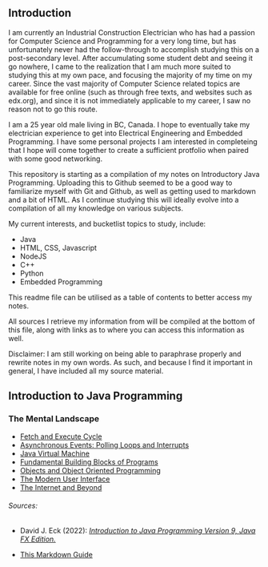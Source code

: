 ## Introduction

I am currently an Industrial Construction Electrician who has had a passion for Computer Science and Programming for a very long time, but has unfortunately never had the follow-through to accomplish studying this on a post-secondary level. After accumulating some student debt and seeing it go nowhere, I came to the realization that I am much more suited to studying this at my own pace, and focusing the majority of my time on my career. Since the vast majority of Computer Science related topics are available for free online (such as through free texts, and websites such as edx.org), and since it is not immediately applicable to my career, I saw no reason not to go this route.

I am a 25 year old male living in BC, Canada. I hope to eventually take my electrician experience to get into Electrical Engineering and Embedded Programming. I have some personal projects I am interested in completeing that I hope will come together to create a sufficient protfolio when paired with some good networking. 

This repository is starting as a compilation of my notes on Introductory Java Programming. Uploading this to Github seemed to be a good way to familiarize myself with Git and Github, as well as getting used to markdown and a bit of HTML. As I continue studying this will ideally evolve into a compilation of all my knowledge on various subjects. 

My current interests, and bucketlist topics to study, include:
- Java
- HTML, CSS, Javascript
- NodeJS
- C++
- Python
- Embedded Programming

This readme file can be utilised as a table of contents to better access my notes.

All sources I retrieve my information from will be compiled at the bottom of this file, along with links as to where you can access this information as well.

Disclaimer: I am still working on being able to paraphrase properly and rewrite notes in my own words. As such, and because I find it important in general, I have included all my source material.

## Introduction to Java Programming

### The Mental Landscape

- [Fetch and Execute Cycle](/topics/introduction-to-java-programming/the-mental-landscape/fetch-and-execute-cycle.md)
- [Asynchronous Events: Polling Loops and Interrupts](/topics/introduction-to-java-programming/the-mental-landscape/asynchronous-events.md)
- [Java Virtual Machine](/topics/introduction-to-java-programming/the-mental-landscape/java-virtual-machine.md)
- [Fundamental Building Blocks of Programs](/topics/introduction-to-java-programming/the-mental-landscape/fundamental-building-blocks.md)
- [Objects and Object Oriented Programming](/topics/introduction-to-java-programming/the-mental-landscape/objects-and-oop.md)
- [The Modern User Interface](/topics/introduction-to-java-programming/the-mental-landscape/modern-ui.md)
- [The Internet and Beyond](/topics/introduction-to-java-programming/the-mental-landscape/internet-and-beyond.md)

###### Sources:

- David J. Eck (2022): [*Introduction to Java Programming Version 9, Java FX Edition.*](https://math.hws.edu/javanotes/?fbclid=IwAR3V0pxqmqNeSpasvbbVrx-RAylNmYW7yYnD2q8-1nJMHErQxynK27MNOhw)

- [This Markdown Guide](https://www.markdownguide.org/)




